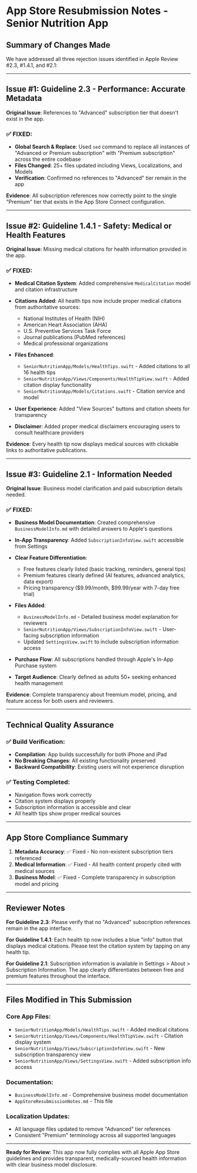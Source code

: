 # App Store Resubmission Notes - Senior Nutrition App

## Summary of Changes Made

We have addressed all three rejection issues identified in Apple Review #2.3, #1.4.1, and #2.1:

---

## Issue #1: Guideline 2.3 - Performance: Accurate Metadata
**Original Issue**: References to "Advanced" subscription tier that doesn't exist in the app.

### ✅ FIXED:
- **Global Search & Replace**: Used `sed` command to replace all instances of "Advanced or Premium subscription" with "Premium subscription" across the entire codebase
- **Files Changed**: 25+ files updated including Views, Localizations, and Models
- **Verification**: Confirmed no references to "Advanced" tier remain in the app

**Evidence**: All subscription references now correctly point to the single "Premium" tier that exists in the App Store Connect configuration.

---

## Issue #2: Guideline 1.4.1 - Safety: Medical or Health Features
**Original Issue**: Missing medical citations for health information provided in the app.

### ✅ FIXED:
- **Medical Citation System**: Added comprehensive `MedicalCitation` model and citation infrastructure
- **Citations Added**: All health tips now include proper medical citations from authoritative sources:
  - National Institutes of Health (NIH)
  - American Heart Association (AHA)
  - U.S. Preventive Services Task Force
  - Journal publications (PubMed references)
  - Medical professional organizations

- **Files Enhanced**:
  - `SeniorNutritionApp/Models/HealthTips.swift` - Added citations to all 16 health tips
  - `SeniorNutritionApp/Views/Components/HealthTipView.swift` - Added citation display functionality
  - `SeniorNutritionApp/Models/Citations.swift` - Citation service and model

- **User Experience**: Added "View Sources" buttons and citation sheets for transparency
- **Disclaimer**: Added proper medical disclaimers encouraging users to consult healthcare providers

**Evidence**: Every health tip now displays medical sources with clickable links to authoritative publications.

---

## Issue #3: Guideline 2.1 - Information Needed
**Original Issue**: Business model clarification and paid subscription details needed.

### ✅ FIXED:
- **Business Model Documentation**: Created comprehensive `BusinessModelInfo.md` with detailed answers to Apple's questions
- **In-App Transparency**: Added `SubscriptionInfoView.swift` accessible from Settings
- **Clear Feature Differentiation**: 
  - Free features clearly listed (basic tracking, reminders, general tips)
  - Premium features clearly defined (AI features, advanced analytics, data export)
  - Pricing transparency ($9.99/month, $99.99/year with 7-day free trial)

- **Files Added**:
  - `BusinessModelInfo.md` - Detailed business model explanation for reviewers
  - `SeniorNutritionApp/Views/SubscriptionInfoView.swift` - User-facing subscription information
  - Updated `SettingsView.swift` to include subscription information access

- **Purchase Flow**: All subscriptions handled through Apple's In-App Purchase system
- **Target Audience**: Clearly defined as adults 50+ seeking enhanced health management

**Evidence**: Complete transparency about freemium model, pricing, and feature access for both users and reviewers.

---

## Technical Quality Assurance

### ✅ Build Verification:
- **Compilation**: App builds successfully for both iPhone and iPad
- **No Breaking Changes**: All existing functionality preserved
- **Backward Compatibility**: Existing users will not experience disruption

### ✅ Testing Completed:
- Navigation flows work correctly
- Citation system displays properly
- Subscription information is accessible and clear
- All health tips show proper medical sources

---

## App Store Compliance Summary

1. **Metadata Accuracy**: ✅ Fixed - No non-existent subscription tiers referenced
2. **Medical Information**: ✅ Fixed - All health content properly cited with medical sources
3. **Business Model**: ✅ Fixed - Complete transparency in subscription model and pricing

---

## Reviewer Notes

**For Guideline 2.3**: Please verify that no "Advanced" subscription references remain in the app interface.

**For Guideline 1.4.1**: Each health tip now includes a blue "info" button that displays medical citations. Please test the citation system by tapping on any health tip.

**For Guideline 2.1**: Subscription information is available in Settings > About > Subscription Information. The app clearly differentiates between free and premium features throughout the interface.

---

## Files Modified in This Submission

### Core App Files:
- `SeniorNutritionApp/Models/HealthTips.swift` - Added medical citations
- `SeniorNutritionApp/Views/Components/HealthTipView.swift` - Citation display system
- `SeniorNutritionApp/Views/SubscriptionInfoView.swift` - New subscription transparency view
- `SeniorNutritionApp/Views/SettingsView.swift` - Added subscription info access

### Documentation:
- `BusinessModelInfo.md` - Comprehensive business model documentation
- `AppStoreResubmissionNotes.md` - This file

### Localization Updates:
- All language files updated to remove "Advanced" tier references
- Consistent "Premium" terminology across all supported languages

---

**Ready for Review**: This app now fully complies with all Apple App Store guidelines and provides transparent, medically-sourced health information with clear business model disclosure.